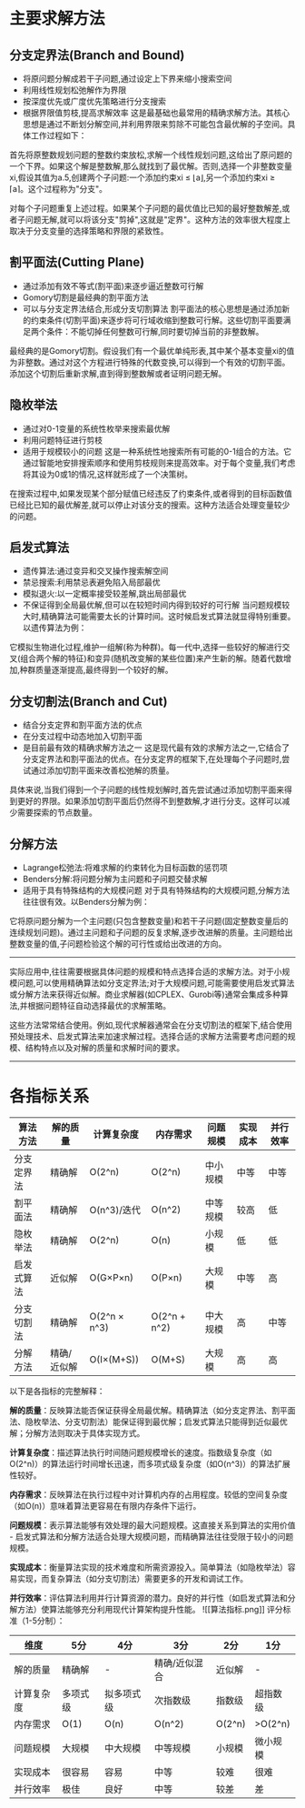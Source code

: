 # 主要求解方法

## 分支定界法(Branch and Bound)
- 将原问题分解成若干子问题,通过设定上下界来缩小搜索空间
- 利用线性规划松弛解作为界限
- 按深度优先或广度优先策略进行分支搜索
- 根据界限值剪枝,提高求解效率
这是最基础也最常用的精确求解方法。其核心思想是通过不断划分解空间,并利用界限来剪除不可能包含最优解的子空间。具体工作过程如下：

首先将原整数规划问题的整数约束放松,求解一个线性规划问题,这给出了原问题的一个下界。如果这个解是整数解,那么就找到了最优解。否则,选择一个非整数变量xi,假设其值为a.5,创建两个子问题:一个添加约束xi ≤ ⌊a⌋,另一个添加约束xi ≥ ⌈a⌉。这个过程称为"分支"。

对每个子问题重复上述过程。如果某个子问题的最优值比已知的最好整数解差,或者子问题无解,就可以将该分支"剪掉",这就是"定界"。这种方法的效率很大程度上取决于分支变量的选择策略和界限的紧致性。

## 割平面法(Cutting Plane)
- 通过添加有效不等式(割平面)来逐步逼近整数可行解
- Gomory切割是最经典的割平面方法
- 可以与分支定界法结合,形成分支切割算法
割平面法的核心思想是通过添加新的约束条件(切割平面)来逐步将可行域收缩到整数可行解。这些切割平面要满足两个条件：不能切掉任何整数可行解,同时要切掉当前的非整数解。

最经典的是Gomory切割。假设我们有一个最优单纯形表,其中某个基本变量xi的值为非整数。通过对这个方程进行特殊的代数变换,可以得到一个有效的切割平面。添加这个切割后重新求解,直到得到整数解或者证明问题无解。

## 隐枚举法
- 通过对0-1变量的系统性枚举来搜索最优解
- 利用问题特征进行剪枝
- 适用于规模较小的问题
这是一种系统性地搜索所有可能的0-1组合的方法。它通过智能地安排搜索顺序和使用剪枝规则来提高效率。对于每个变量,我们考虑将其设为0或1的情况,这样就形成了一个决策树。

在搜索过程中,如果发现某个部分赋值已经违反了约束条件,或者得到的目标函数值已经比已知的最优解差,就可以停止对该分支的搜索。这种方法适合处理变量较少的问题。

## 启发式算法
- 遗传算法:通过变异和交叉操作搜索解空间
- 禁忌搜索:利用禁忌表避免陷入局部最优
- 模拟退火:以一定概率接受较差解,跳出局部最优
- 不保证得到全局最优解,但可以在较短时间内得到较好的可行解
当问题规模较大时,精确算法可能需要太长的计算时间。这时候启发式算法就显得特别重要。以遗传算法为例：

它模拟生物进化过程,维护一组解(称为种群)。每一代中,选择一些较好的解进行交叉(组合两个解的特征)和变异(随机改变解的某些位置)来产生新的解。随着代数增加,种群质量逐渐提高,最终得到一个较好的解。

## 分支切割法(Branch and Cut)
- 结合分支定界和割平面方法的优点
- 在分支过程中动态地加入切割平面
- 是目前最有效的精确求解方法之一
这是现代最有效的求解方法之一,它结合了分支定界法和割平面法的优点。在分支定界的框架下,在处理每个子问题时,尝试通过添加切割平面来改善松弛解的质量。

具体来说,当我们得到一个子问题的线性规划解时,首先尝试通过添加切割平面来得到更好的界限。如果添加切割平面后仍然得不到整数解,才进行分支。这样可以减少需要探索的节点数量。

## 分解方法
- Lagrange松弛法:将难求解的约束转化为目标函数的惩罚项
- Benders分解:将问题分解为主问题和子问题交替求解
- 适用于具有特殊结构的大规模问题
对于具有特殊结构的大规模问题,分解方法往往很有效。以Benders分解为例：

它将原问题分解为一个主问题(只包含整数变量)和若干子问题(固定整数变量后的连续规划问题)。通过主问题和子问题的反复求解,逐步改进解的质量。主问题给出整数变量的值,子问题检验这个解的可行性或给出改进的方向。

---
实际应用中,往往需要根据具体问题的规模和特点选择合适的求解方法。对于小规模问题,可以使用精确算法如分支定界法;对于大规模问题,可能需要使用启发式算法或分解方法来获得近似解。商业求解器(如CPLEX、Gurobi等)通常会集成多种算法,并根据问题特征自动选择最优的求解策略。

这些方法常常结合使用。例如,现代求解器通常会在分支切割法的框架下,结合使用预处理技术、启发式算法来加速求解过程。选择合适的求解方法需要考虑问题的规模、结构特点以及对解的质量和求解时间的要求。

---
# 各指标关系

| 算法方法 | 解的质量 | 计算复杂度 | 内存需求 | 问题规模 | 实现成本 | 并行效率 |
|---------|----------|------------|-----------|-----------|-----------|-----------|
| 分支定界法 | 精确解 | O(2^n) | O(2^n) | 中小规模 | 中等 | 中等 |
| 割平面法 | 精确解 | O(n^3)/迭代 | O(n^2) | 中等规模 | 较高 | 低 |
| 隐枚举法 | 精确解 | O(2^n) | O(n) | 小规模 | 低 | 低 |
| 启发式算法 | 近似解 | O(G×P×n) | O(P×n) | 大规模 | 中等 | 高 |
| 分支切割法 | 精确解 | O(2^n × n^3) | O(2^n + n^2) | 中大规模 | 高 | 中等 |
| 分解方法 | 精确/近似解 | O(I×(M+S)) | O(M+S) | 大规模 | 高 | 高 |

以下是各指标的完整解释：

**解的质量**：反映算法能否保证获得全局最优解。精确算法（如分支定界法、割平面法、隐枚举法、分支切割法）能保证得到最优解；启发式算法只能得到近似最优解；分解方法则取决于具体实现方式。

**计算复杂度**：描述算法执行时间随问题规模增长的速度。指数级复杂度（如O(2^n)）的算法运行时间增长迅速，而多项式级复杂度（如O(n^3)）的算法扩展性较好。

**内存需求**：反映算法在执行过程中对计算机内存的占用程度。较低的空间复杂度（如O(n)）意味着算法更容易在有限内存条件下运行。

**问题规模**：表示算法能够有效处理的最大问题规模。这直接关系到算法的实用价值 - 启发式算法和分解方法适合处理大规模问题，而精确算法往往受限于较小的问题规模。

**实现成本**：衡量算法实现的技术难度和所需资源投入。简单算法（如隐枚举法）容易实现，而复杂算法（如分支切割法）需要更多的开发和调试工作。

**并行效率**：评估算法利用并行计算资源的潜力。良好的并行性（如启发式算法和分解方法）使算法能够充分利用现代计算架构提升性能。
![[算法指标.png]]
评分标准（1-5分制）：

| 维度 | 5分 | 4分 | 3分 | 2分 | 1分 |
|------|-----|-----|-----|-----|-----|
| 解的质量 | 精确解 | - | 精确/近似混合 | 近似解 | - |
| 计算复杂度 | 多项式级 | 拟多项式级 | 次指数级 | 指数级 | 超指数级 |
| 内存需求 | O(1) | O(n) | O(n^2) | O(2^n) | >O(2^n) |
| 问题规模 | 大规模 | 中大规模 | 中等规模 | 小规模 | 微小规模 |
| 实现成本 | 很容易 | 容易 | 中等 | 较难 | 很难 |
| 并行效率 | 极佳 | 良好 | 中等 | 较差 | 差 |
